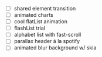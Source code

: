 - [ ] shared element transition
- [ ] animated charts
- [ ] cool flatList animation
- [ ] flashList trial
- [ ] alphabet list with fast-scroll
- [ ] parallax header á la spotify
- [ ] animated blur background w/ skia
